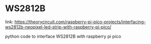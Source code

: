 # WS2812B
link: https://theorycircuit.com/raspberry-pi-pico-projects/interfacing-ws2812b-neopixel-led-strip-with-raspberry-pi-pico/

python code to interface WS2812B with raspberry pi pico
